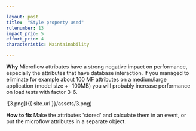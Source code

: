 ```yaml
---

layout: post
title:  "Style property used"
rulenumber: 13
impact_prio: 5
effort_prio: 4
characteristic: Maintainability

---
```


**Why**
Microflow attributes have a strong negative impact on performance, especially the attributes that have database interaction. If you managed to eliminate for example about 100 MF attributes on a medium/large application (model size +- 100MB) you will probably increase performance on load tests with factor 3-6.

![3.png]({{ site.url }}/assets/3.png)

**How to fix**
Make the attributes 'stored' and calculate them in an event, or put the microflow attributes in a separate object.
